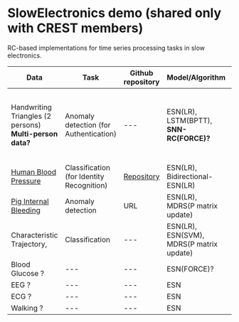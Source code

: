 # SlowElectronics demo (shared only with CREST members)

RC-based implementations for time series processing tasks in slow electronics.

| Data | Task | Github repository | Model/Algorithm | Reference | 
| ------------- | ------------- | ------------- | ------------ | ----------- |
| Handwriting Triangles (2 persons) **Multi-person data?**| Anomaly detection (for Authentication) | --- | ESN(LR), LSTM(BPTT), **SNN-RC(FORCE)?** | [Inoue et al., IEEE Symposium on VLSI Technology and Circuits, 2023](https://ieeexplore.ieee.org/document/10185412) |
| [Human Blood Pressure](https://www.nature.com/articles/s41597-022-01202-y) | Classification (for Identity Recognition) | [Repository](https://github.com/Ziqiang-IRCN/ESN-Continuous-blood-pressure-data.git) | ESN(LR), Bidirectional-ESN(LR) | [Li et al., ICANN, 2023](https://link.springer.com/chapter/10.1007/978-3-031-44216-2_2) | 
| [Pig Internal Bleeding](https://wu.renjie.im/research/anomaly-benchmarks-are-flawed/)  | Anomaly detection | URL | ESN(LR), MDRS(P matrix update) | [Tamura et al., TechRxiv](https://www.techrxiv.org/articles/preprint/Mahalanobis_Distance_of_Reservoir_States_for_Online_Time-Series_Anomaly_Detection/22678774) | 
| Characteristic Trajectory, | Classification | --- | ESN(LR), ESN(SVM), MDRS(P matrix update) | **Tamura-kun?** | 
| Blood Glucose ? | --- | --- | ESN(FORCE)? | **Yajima-sensei?** |
| EEG ? | --- | --- | ESN | --- |
| ECG ? | --- | --- | ESN | --- |
| Walking ? | --- | --- | ESN | --- |

